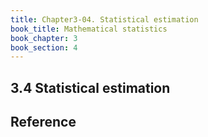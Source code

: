 ```yaml
---
title: Chapter3-04. Statistical estimation
book_title: Mathematical statistics
book_chapter: 3
book_section: 4
---
```


## 3.4 Statistical estimation


## Reference
